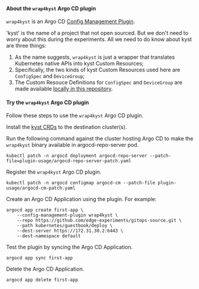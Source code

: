 #### About the `wrap4kyst` Argo CD plugin

`wrap4kyst` is an Argo CD [Config Management Plugin](https://argo-cd.readthedocs.io/en/stable/user-guide/config-management-plugins/).

'kyst' is the name of a project that not open sourced.
But we don't need to worry about this during the experiments. All we need to do know about kyst are three things:
1. As the name suggests, `wrap4kyst` is just a wrapper that translates Kubernetes native APIs into kyst Custom Resources;
3. Specifically, the two kinds of kyst Custom Resources used here are `ConfigSpec` and `DeviceGroup`;
2. The Custom Resouce Definitions for `ConfigSpec` and `DeviceGroup` are made available [locally in this repository](./crds/).

#### Try the `wrap4kyst` Argo CD plugin
Follow these steps to use the `wrap4kyst` Argo CD plugin.

Install the [kyst CRDs](./crds/) to the destination cluster(s).

Run the following command against the cluster hosting Argo CD to make the `wrap4kyst` binary available in argocd-repo-server pod.
```shell
kubectl patch -n argocd deployment argocd-repo-server --patch-file=plugin-usage/argocd-repo-server-patch.yaml
```

Register the `wrap4kyst` Argo CD plugin.
```shell
kubectl patch -n argocd configmap argocd-cm --patch-file plugin-usage/argocd-cm-patch.yaml
```

Create an Argo CD Application using the plugin. For example:
```shell
argocd app create first-app \
    --config-management-plugin wrap4kyst \
    --repo https://github.com/edge-experiments/gitops-source.git \
    --path kubernetes/guestbook/deploy \
    --dest-server https://172.31.30.2:6443 \
    --dest-namespace default
```

Test the plugin by syncing the Argo CD Application.
```shell
argocd app sync first-app
```

Delete the Argo CD Application.
```shell
argocd app delete first-app
```
